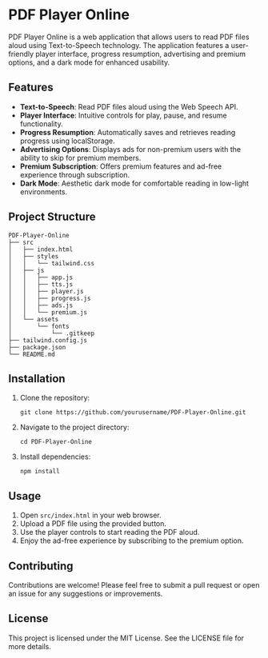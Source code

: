 # PDF Player Online

PDF Player Online is a web application that allows users to read PDF files aloud using Text-to-Speech technology. The application features a user-friendly player interface, progress resumption, advertising and premium options, and a dark mode for enhanced usability.

## Features

- **Text-to-Speech**: Read PDF files aloud using the Web Speech API.
- **Player Interface**: Intuitive controls for play, pause, and resume functionality.
- **Progress Resumption**: Automatically saves and retrieves reading progress using localStorage.
- **Advertising Options**: Displays ads for non-premium users with the ability to skip for premium members.
- **Premium Subscription**: Offers premium features and ad-free experience through subscription.
- **Dark Mode**: Aesthetic dark mode for comfortable reading in low-light environments.

## Project Structure

```
PDF-Player-Online
├── src
│   ├── index.html
│   ├── styles
│   │   └── tailwind.css
│   ├── js
│   │   ├── app.js
│   │   ├── tts.js
│   │   ├── player.js
│   │   ├── progress.js
│   │   ├── ads.js
│   │   └── premium.js
│   └── assets
│       └── fonts
│           └── .gitkeep
├── tailwind.config.js
├── package.json
└── README.md
```

## Installation

1. Clone the repository:
   ```
   git clone https://github.com/yourusername/PDF-Player-Online.git
   ```
2. Navigate to the project directory:
   ```
   cd PDF-Player-Online
   ```
3. Install dependencies:
   ```
   npm install
   ```

## Usage

1. Open `src/index.html` in your web browser.
2. Upload a PDF file using the provided button.
3. Use the player controls to start reading the PDF aloud.
4. Enjoy the ad-free experience by subscribing to the premium option.

## Contributing

Contributions are welcome! Please feel free to submit a pull request or open an issue for any suggestions or improvements.

## License

This project is licensed under the MIT License. See the LICENSE file for more details.